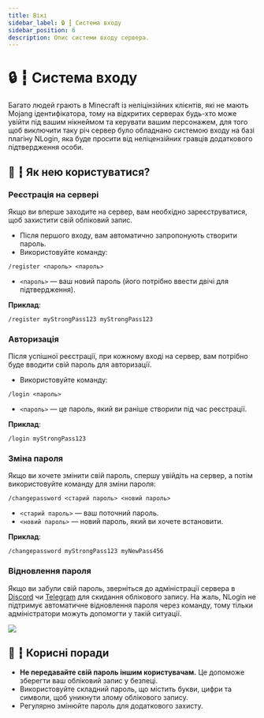 ```yaml
---
title: Вікі
sidebar_label: 🔒 ┇ Система входу
sidebar_position: 6
description: Опис системи входу сервера.
---
```

# 🔒 ┇ Система входу

Багато людей грають в Minecraft із неліцінзійних клієнтів, які не мають Mojang ідентифікатора, тому на відкритих серверах будь-хто може увійти під вашим нікнеймом та керувати вашим персонажем, для того щоб виключити таку річ сервер було обладнано системою входу на базі плагіну NLogin, яка буде просити від неліцензійних гравців додаткового підтвердження особи.

## 🧩 ┇ Як нею користуватися?

### Реєстрація на сервері
Якщо ви вперше заходите на сервер, вам необхідно зареєструватися, щоб захистити свій обліковий запис.

- Після першого входу, вам автоматично запропонують створити пароль.
- Використовуйте команду:
```
/register <пароль> <пароль>
```
- `<пароль>` — ваш новий пароль (його потрібно ввести двічі для підтвердження).

**Приклад**:
```
/register myStrongPass123 myStrongPass123
```

### Авторизація
Після успішної реєстрації, при кожному вході на сервер, вам потрібно буде вводити свій пароль для авторизації.

- Використовуйте команду:
```
/login <пароль>
```
- `<пароль>` — це пароль, який ви раніше створили під час реєстрації.

**Приклад**:
```
/login myStrongPass123
```

### Зміна пароля
Якщо ви хочете змінити свій пароль, спершу увійдіть на сервер, а потім використовуйте команду для зміни пароля:

```
/changepassword <старий пароль> <новий пароль>
```
- `<старий пароль>` — ваш поточний пароль.
- `<новий пароль>` — новий пароль, який ви хочете встановити.

**Приклад**:
```
/changepassword myStrongPass123 myNewPass456
```

### Відновлення пароля
Якщо ви забули свій пароль, зверніться до адміністрації сервера в [Discord](https://discord.gg/TYs8FjvzFf) чи [Telegram](https://t.me/liubquanti_conbot) для скидання облікового запису. На жаль, NLogin не підтримує автоматичне відновлення пароля через команду, тому тільки адміністратори можуть допомогти у такій ситуації.

[![](https://invidget.switchblade.xyz/TYs8FjvzFf?theme=dark)](https://discord.gg/TYs8FjvzFf)

## 🎯 ┇ Корисні поради
- **Не передавайте свій пароль іншим користувачам.** Це допоможе зберегти ваш обліковий запис у безпеці.
- Використовуйте складний пароль, що містить букви, цифри та символи, щоб уникнути злому облікового запису.
- Регулярно змінюйте пароль для додаткового захисту.

